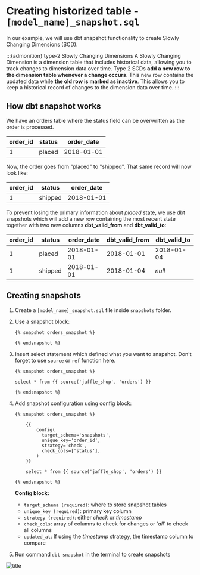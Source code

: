 # Creating historized table - `[model_name]_snapshot.sql`

In our example, we will use dbt snapshot functionality to create Slowly Changing Dimensions (SCD).

:::{admonition} type-2 Slowly Changing Dimensions
A Slowly Changing Dimension is a dimension table that includes historical data, allowing you to track changes to dimension data over time. Type 2 SCDs **add a new row to the dimension table whenever a change occurs**. This new row contains the updated data while **the old row is marked as inactive**. This allows you to keep a historical record of changes to the dimension data over time. 
:::

## How dbt snapshot works

We have an orders table where the status field can be overwritten as the order is processed. 

| order_id | status | order_date |
|----------|--------|------------|
| 1        | placed | 2018-01-01 |

Now, the order goes from "placed" to "shipped". That same record will now look like:

| order_id | status | order_date |
|----------|--------|------------|
| 1        | shipped | 2018-01-01 |

To prevent losing the primary information about *placed* state, we use dbt snapshots which will add a new row containing the most recent state together with two new columns **dbt_valid_from** and **dbt_valid_to**:

| order_id | status  | order_date | dbt_valid_from | dbt_valid_to |
|----------|---------|------------|----------------|--------------|
| 1        | placed  | 2018-01-01 | 2018-01-01     | 2018-01-04   |
| 1        | shipped | 2018-01-01 | 2018-01-04     | _null_       |


## Creating snapshots 

1. Create a `[model_name]_snapshot.sql` file inside `snapshots` folder.
2. Use a snapshot block:

    ```
    {% snapshot orders_snapshot %}

    {% endsnapshot %}
    ```

3. Insert select statement which defined what you want to snapshot. Don't forget to use `source` or `ref` function here.

    ```
    {% snapshot orders_snapshot %}

    select * from {{ source('jaffle_shop', 'orders') }}

    {% endsnapshot %}
    ```

4. Add snapshot configuration using config block:

    ```
    {% snapshot orders_snapshot %}

        {{
            config(
              target_schema='snapshots',
              unique_key='order_id',
              strategy='check',
              check_cols=['status'],
            )
        }}

        select * from {{ source('jaffle_shop', 'orders') }}

    {% endsnapshot %}
    ```

    **Config block:**

    * `target_schema (required)`: where to store snapshot tables
    * `unique_key (required)`: primary key column
    * `strategy (required)`: either *check* or *timestamp*
    * `check_cols`: array of columns to check for changes or *'all'* to check all columns
    * `updated_at`: If using the *timestamp* strategy, the timestamp column to compare

5. Run command `dbt snapshot` in the terminal to create snapshots

![title](../../images/gifs/dbt_snapshot.gif)